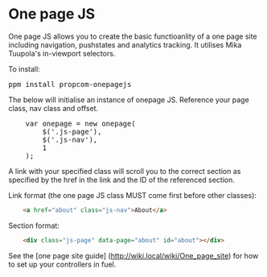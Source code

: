# One page JS

One page JS allows you to create the basic functioanlity of a one page site including navigation, pushstates and analytics tracking. It utilises Mika Tuupola's in-viewport selectors.

To install:

<pre>ppm install propcom-onepagejs</pre>

The below will initialise an instance of onepage JS. Reference your page class, nav class and offset.

<pre>
	var onepage = new onepage(
		$('.js-page'),
		$('.js-nav'),
		1
	);	
</pre>

A link with your specified class will scroll you to the correct section as specified by the href in the link and the ID of the referenced section. 

Link format (the one page JS class MUST come first before other classes): 

```html
	<a href="about" class="js-nav">About</a>
```

Section format:

```html
	<div class="js-page" data-page="about" id="about"></div>	
```

See the [one page site guide] (http://wiki.local/wiki/One_page_site) for how to set up your controllers in fuel.

